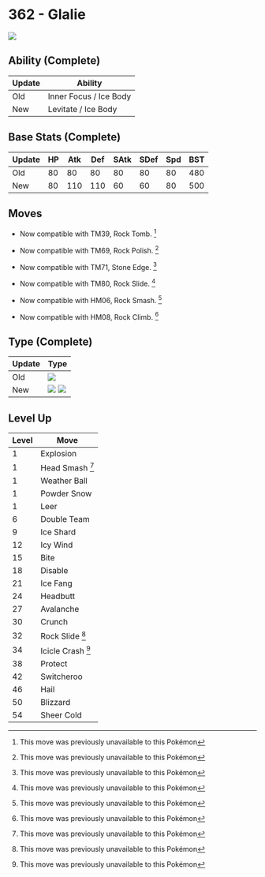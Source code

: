 # 362 - Glalie
![][362]

## Ability (Complete)

Update | Ability
---    | ---
Old    | Inner Focus / Ice Body
New    | Levitate / Ice Body

## Base Stats (Complete)

Update | HP | Atk | Def | SAtk | SDef | Spd | BST
---    | ---| --- | --- | ---  | ---  | --- | ---
Old    | 80 |  80 |  80 |  80  |  80  |  80  |  480
New    | 80 |  110 |  110 |  60  |  60  |  80  |  500

## Moves

 - Now compatible with TM39, Rock Tomb. [^1]

 - Now compatible with TM69, Rock Polish. [^1]

 - Now compatible with TM71, Stone Edge. [^1]

 - Now compatible with TM80, Rock Slide. [^1]

 - Now compatible with HM06, Rock Smash. [^1]

 - Now compatible with HM08, Rock Climb. [^1]

## Type (Complete)

Update | Type
---    | ---
Old    | ![][ice]
New    | ![][ice]  ![][rock]

## Level Up

Level | Move
---   | ---
  1   | Explosion
  1   | Head Smash [^1]
  1   | Weather Ball
  1   | Powder Snow
  1   | Leer
  6   | Double Team
  9   | Ice Shard
 12   | Icy Wind
 15   | Bite
 18   | Disable
 21   | Ice Fang
 24   | Headbutt
 27   | Avalanche
 30   | Crunch
 32   | Rock Slide [^1]
 34   | Icicle Crash [^1]
 38   | Protect
 42   | Switcheroo
 46   | Hail
 50   | Blizzard
 54   | Sheer Cold




[^1]: This move was previously unavailable to this Pokémon

[362]: ../img/pokemon/362.png
[rock]: ../img/types/rock.png
[ice]: ../img/types/ice.png

